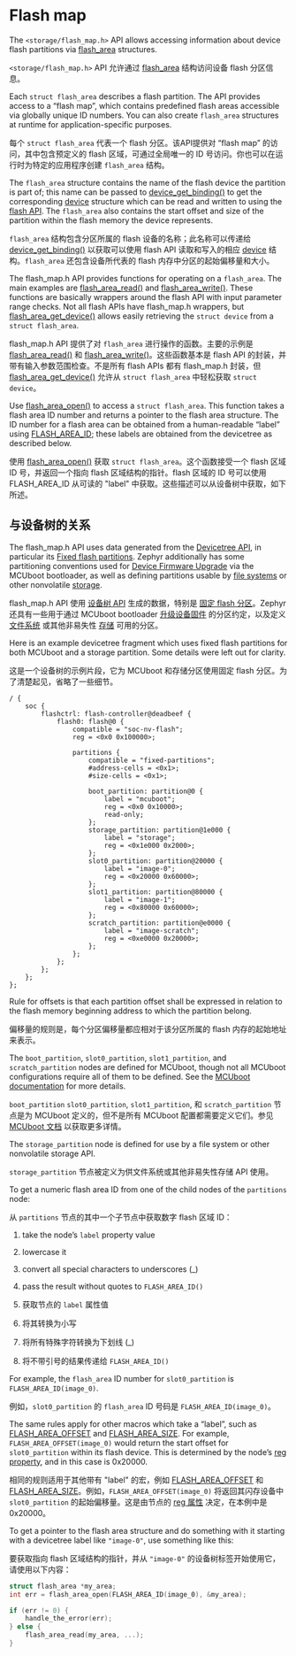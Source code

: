 # Flash map

The `<storage/flash_map.h>` API allows accessing information about device flash partitions via [flash_area](https://docs.zephyrproject.org/latest/services/storage/flash_map/flash_map.html#c.flash_area) structures.

`<storage/flash_map.h>` API 允许通过 [flash_area](https://docs.zephyrproject.org/latest/services/storage/flash_map/flash_map.html#c.flash_area) 结构访问设备 flash 分区信息。

Each `struct flash_area` describes a flash partition. The API provides access to a “flash map”, which contains predefined flash areas accessible via globally unique ID numbers. You can also create `flash_area` structures at runtime for application-specific purposes.

每个 `struct flash_area` 代表一个 flash 分区。该API提供对 “flash map” 的访问，其中包含预定义的 flash 区域，可通过全局唯一的 ID 号访问。你也可以在运行时为特定的应用程序创建 `flash_area` 结构。

The `flash_area` structure contains the name of the flash device the partition is part of; this name can be passed to [device_get_binding()](https://docs.zephyrproject.org/latest/kernel/drivers/index.html#c.device_get_binding) to get the corresponding [device](https://docs.zephyrproject.org/latest/kernel/drivers/index.html#c.device) structure which can be read and written to using the [flash API](https://docs.zephyrproject.org/latest/hardware/peripherals/flash.html#flash-api). The `flash_area` also contains the start offset and size of the partition within the flash memory the device represents.

`flash_area` 结构包含分区所属的 flash 设备的名称；此名称可以传递给 [device_get_binding()](https://docs.zephyrproject.org/latest/kernel/drivers/index.html#c.device_get_binding) 以获取可以使用 flash API 读取和写入的相应 [device](https://docs.zephyrproject.org/latest/kernel/drivers/index.html#c.device) 结构。`flash_area` 还包含设备所代表的 flash 内存中分区的起始偏移量和大小。

The flash_map.h API provides functions for operating on a `flash_area`. The main examples are [flash_area_read()](https://docs.zephyrproject.org/latest/services/storage/flash_map/flash_map.html#c.flash_area_read) and [flash_area_write()](https://docs.zephyrproject.org/latest/services/storage/flash_map/flash_map.html#c.flash_area_write). These functions are basically wrappers around the flash API with input parameter range checks. Not all flash APIs have flash_map.h wrappers, but [flash_area_get_device()](https://docs.zephyrproject.org/latest/services/storage/flash_map/flash_map.html#c.flash_area_get_device) allows easily retrieving the `struct device` from a `struct flash_area`.

flash_map.h API 提供了对 `flash_area` 进行操作的函数。主要的示例是 [flash_area_read()](https://docs.zephyrproject.org/latest/services/storage/flash_map/flash_map.html#c.flash_area_read) 和 [flash_area_write()](https://docs.zephyrproject.org/latest/services/storage/flash_map/flash_map.html#c.flash_area_write)。这些函数基本是 flash API 的封装，并带有输入参数范围检查。不是所有 flash APIs 都有 flash_map.h 封装，但 [flash_area_get_device()](https://docs.zephyrproject.org/latest/services/storage/flash_map/flash_map.html#c.flash_area_get_device) 允许从 `struct flash_area` 中轻松获取 `struct device`。

Use [flash_area_open()](https://docs.zephyrproject.org/latest/services/storage/flash_map/flash_map.html#c.flash_area_open) to access a `struct flash_area`. This function takes a flash area ID number and returns a pointer to the flash area structure. The ID number for a flash area can be obtained from a human-readable “label” using [FLASH_AREA_ID](https://docs.zephyrproject.org/latest/services/storage/flash_map/flash_map.html#c.FLASH_AREA_ID); these labels are obtained from the devicetree as described below.

使用 [flash_area_open()](https://docs.zephyrproject.org/latest/services/storage/flash_map/flash_map.html#c.flash_area_open) 获取 `struct flash_area`。这个函数接受一个 flash 区域 ID 号，并返回一个指向 flash 区域结构的指针。flash 区域的 ID 号可以使用 FLASH_AREA_ID 从可读的 "label" 中获取。这些描述可以从设备树中获取，如下所述。

## 与设备树的关系

The flash_map.h API uses data generated from the [Devicetree API](https://docs.zephyrproject.org/latest/build/dts/api/api.html#devicetree-api), in particular its [Fixed flash partitions](https://docs.zephyrproject.org/latest/build/dts/api/api.html#devicetree-flash-api). Zephyr additionally has some partitioning conventions used for [Device Firmware Upgrade](https://docs.zephyrproject.org/latest/services/device_mgmt/dfu.html#dfu) via the MCUboot bootloader, as well as defining partitions usable by [file systems](https://docs.zephyrproject.org/latest/services/file_system/index.html#file-system-api) or other nonvolatile [storage](https://docs.zephyrproject.org/latest/services/storage/index.html#storage-reference).

flash_map.h API 使用 [设备树 API](https://docs.zephyrproject.org/latest/build/dts/api/api.html#devicetree-api) 生成的数据，特别是 [固定 flash 分区](https://docs.zephyrproject.org/latest/build/dts/api/api.html#devicetree-flash-api)。Zephyr 还具有一些用于通过 MCUboot bootloader [升级设备固件](https://docs.zephyrproject.org/latest/services/device_mgmt/dfu.html#dfu) 的分区约定，以及定义 [文件系统](https://docs.zephyrproject.org/latest/services/file_system/index.html#file-system-api) 或其他非易失性 [存储](https://docs.zephyrproject.org/latest/services/storage/index.html#storage-reference) 可用的分区。

Here is an example devicetree fragment which uses fixed flash partitions for both MCUboot and a storage partition. Some details were left out for clarity.

这是一个设备树的示例片段，它为 MCUboot 和存储分区使用固定 flash 分区。为了清楚起见，省略了一些细节。

```dts
/ {
	soc {
		flashctrl: flash-controller@deadbeef {
			flash0: flash@0 {
				compatible = "soc-nv-flash";
				reg = <0x0 0x100000>;

				partitions {
					compatible = "fixed-partitions";
					#address-cells = <0x1>;
					#size-cells = <0x1>;

					boot_partition: partition@0 {
						label = "mcuboot";
						reg = <0x0 0x10000>;
						read-only;
					};
					storage_partition: partition@1e000 {
						label = "storage";
						reg = <0x1e000 0x2000>;
					};
					slot0_partition: partition@20000 {
						label = "image-0";
						reg = <0x20000 0x60000>;
					};
					slot1_partition: partition@80000 {
						label = "image-1";
						reg = <0x80000 0x60000>;
					};
					scratch_partition: partition@e0000 {
						label = "image-scratch";
						reg = <0xe0000 0x20000>;
					};
				};
			};
		};
	};
};
```

Rule for offsets is that each partition offset shall be expressed in relation to the flash memory beginning address to which the partition belong.

偏移量的规则是，每个分区偏移量都应相对于该分区所属的 flash 内存的起始地址来表示。

The `boot_partition`, `slot0_partition`, `slot1_partition`, and `scratch_partition` nodes are defined for MCUboot, though not all MCUboot configurations require all of them to be defined. See the [MCUboot documentation](https://mcuboot.com/) for more details.

`boot_partition` `slot0_partition`, `slot1_partition`, 和 `scratch_partition` 节点是为 MCUboot 定义的，但不是所有 MCUboot 配置都需要定义它们。参见 [MCUboot 文档](https://mcuboot.com/) 以获取更多详情。

The `storage_partition` node is defined for use by a file system or other nonvolatile storage API.

`storage_partition` 节点被定义为供文件系统或其他非易失性存储 API 使用。

To get a numeric flash area ID from one of the child nodes of the `partitions` node:

从 `partitions` 节点的其中一个子节点中获取数字 flash 区域 ID：

1. take the node’s `label` property value

2. lowercase it

3. convert all special characters to underscores (_)

4. pass the result without quotes to `FLASH_AREA_ID()`

1. 获取节点的 `label` 属性值

2. 将其转换为小写

3. 将所有特殊字符转换为下划线 (_)

4. 将不带引号的结果传递给 `FLASH_AREA_ID()`
  
For example, the `flash_area` ID number for `slot0_partition` is `FLASH_AREA_ID(image_0)`.

例如，`slot0_partition` 的 `flash_area` ID 号码是 `FLASH_AREA_ID(image_0)`。

The same rules apply for other macros which take a “label”, such as [FLASH_AREA_OFFSET](https://docs.zephyrproject.org/latest/services/storage/flash_map/flash_map.html#c.FLASH_AREA_OFFSET) and [FLASH_AREA_SIZE](https://docs.zephyrproject.org/latest/services/storage/flash_map/flash_map.html#c.FLASH_AREA_SIZE). For example, `FLASH_AREA_OFFSET(image_0)` would return the start offset for `slot0_partition` within its flash device. This is determined by the node’s [reg property](https://docs.zephyrproject.org/latest/build/dts/api/api.html#devicetree-reg-property), and in this case is 0x20000.

相同的规则适用于其他带有 "label" 的宏，例如 [FLASH_AREA_OFFSET](https://docs.zephyrproject.org/latest/services/storage/flash_map/flash_map.html#c.FLASH_AREA_OFFSET) 和 [FLASH_AREA_SIZE](https://docs.zephyrproject.org/latest/services/storage/flash_map/flash_map.html#c.FLASH_AREA_SIZE)。例如，`FLASH_AREA_OFFSET(image_0)` 将返回其闪存设备中 `slot0_partition` 的起始偏移量。这是由节点的 [reg 属性](https://docs.zephyrproject.org/latest/build/dts/api/api.html#devicetree-reg-property) 决定，在本例中是 0x20000。

To get a pointer to the flash area structure and do something with it starting with a devicetree label like `"image-0"`, use something like this:

要获取指向 flash 区域结构的指针，并从 `"image-0"` 的设备树标签开始使用它，请使用以下内容：

```c
struct flash_area *my_area;
int err = flash_area_open(FLASH_AREA_ID(image_0), &my_area);

if (err != 0) {
    handle_the_error(err);
} else {
    flash_area_read(my_area, ...);
}
```